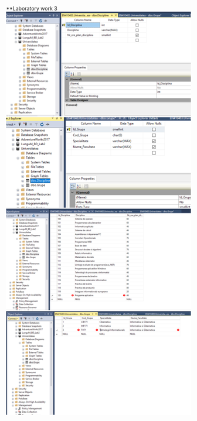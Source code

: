**Laboratory work 3
![alt text](BD3.1.Discipline.PNG "Logo1")
![alt text](BD3.2Grupe.PNG "Logo1")
![alt text](bd3.3DisciplinaFull.PNG "Logo1")
![alt text](bd3.4GrupeFull.PNG "Logo1")
